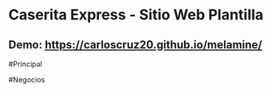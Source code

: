# Caserita Express - Sitio Web Plantilla
## Demo:  https://carloscruz20.github.io/melamine/
#Principal

#Negocios
